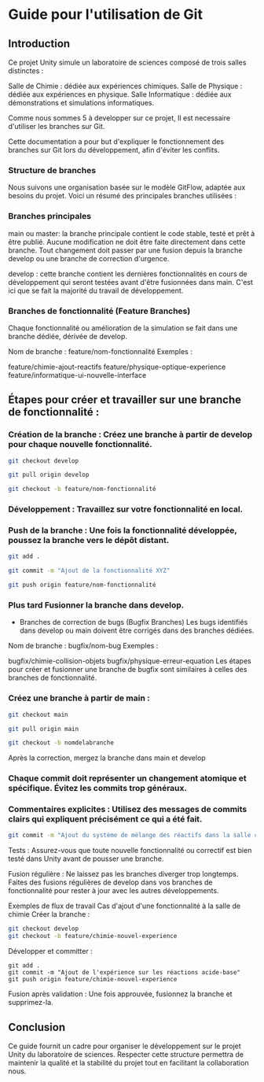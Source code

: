 # Guide pour l'utilisation de Git

## Introduction
Ce projet Unity simule un laboratoire de sciences composé de trois salles distinctes :

Salle de Chimie : dédiée aux expériences chimiques.
Salle de Physique : dédiée aux expériences en physique.
Salle Informatique : dédiée aux démonstrations et simulations informatiques.

Comme nous sommes 5 à developper sur ce projet, 
Il est necessaire d'utiliser les branches sur Git.

Cette documentation a pour but d'expliquer le fonctionnement des branches sur Git lors du développement, afin d'éviter les conflits.

### Structure de branches
Nous suivons une organisation basée sur le modèle GitFlow, adaptée aux besoins du projet. Voici un résumé des principales branches utilisées :

### Branches principales
main  ou master: la branche principale contient le code stable, testé et prêt à être publié. Aucune modification ne doit être faite directement dans cette branche. Tout changement doit passer par une fusion depuis la branche develop ou une branche de correction d'urgence.

develop : cette branche contient les dernières fonctionnalités en cours de développement qui seront testées avant d'être fusionnées dans main. C'est ici que se fait la majorité du travail de développement.

### Branches de fonctionnalité (Feature Branches)
Chaque fonctionnalité ou amélioration de la simulation se fait dans une branche dédiée, dérivée de develop.

Nom de branche : feature/nom-fonctionnalité
Exemples :

feature/chimie-ajout-reactifs
feature/physique-optique-experience
feature/informatique-ui-nouvelle-interface
## Étapes pour créer et travailler sur une branche de fonctionnalité :

### Création de la branche : Créez une branche à partir de develop pour chaque nouvelle fonctionnalité.

```bash
git checkout develop
```
```bash
git pull origin develop
```
```bash
git checkout -b feature/nom-fonctionnalité
```

### Développement : Travaillez sur votre fonctionnalité en local.

### Push de la branche : Une fois la fonctionnalité développée, poussez la branche vers le dépôt distant.

```bash
git add .
```
```bash
git commit -m "Ajout de la fonctionnalité XYZ"
```
```bash
git push origin feature/nom-fonctionnalité
```

### Plus tard Fusionner la branche dans develop. 

- Branches de correction de bugs (Bugfix Branches)
Les bugs identifiés dans develop ou main doivent être corrigés dans des branches dédiées.

Nom de branche : bugfix/nom-bug
Exemples :

bugfix/chimie-collision-objets
bugfix/physique-erreur-equation
Les étapes pour créer et fusionner une branche de bugfix sont similaires à celles des branches de fonctionnalité.


### Créez une branche à partir de main :

```bash
git checkout main
```
```bash
git pull origin main
```
```bash
git checkout -b nomdelabranche
```

Après la correction, mergez la branche dans main et develop 

### Chaque commit doit représenter un changement atomique et spécifique. Évitez les commits trop généraux.

### Commentaires explicites : Utilisez des messages de commits clairs qui expliquent précisément ce qui a été fait.

```bash
git commit -m "Ajout du système de mélange des réactifs dans la salle chimie"
```

Tests : Assurez-vous que toute nouvelle fonctionnalité ou correctif est bien testé dans Unity avant de pousser une branche.

Fusion régulière : Ne laissez pas les branches diverger trop longtemps. Faites des fusions régulières de develop dans vos branches de fonctionnalité pour rester à jour avec les autres développements.

Exemples de flux de travail
Cas d'ajout d'une fonctionnalité à la salle de chimie
Créer la branche :

```bash
git checkout develop
git checkout -b feature/chimie-nouvel-experience
```

Développer et committer :

```
git add .
git commit -m "Ajout de l'expérience sur les réactions acide-base"
git push origin feature/chimie-nouvel-experience
```


Fusion après validation : Une fois approuvée, fusionnez la branche et supprimez-la.

## Conclusion
Ce guide fournit un cadre pour organiser le développement sur le projet Unity du laboratoire de sciences. Respecter cette structure permettra de maintenir la qualité et la stabilité du projet tout en facilitant la collaboration nous.

